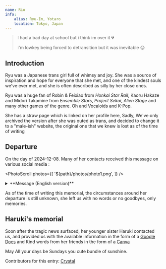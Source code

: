 ```yaml
---
name: Rio
info:
    alias: Ryu-Im, Yotaro
    location: Tokyo, Japan
---
```


<!-- 这篇文章的原文即英文，作者的第一语言为英语，请翻译时不要动本篇。 -->

> I had a bad day at school but i think im over it 💔
>
> I'm lowkey being forced to detransition but it was inevitable 😔

## Introduction

Ryu was a Japanese trans girl full of whimsy and joy. She was a source of inspiration and hope for everyone that she met, and one of the kindest souls we've ever met, and she is often described as silly by her close ones. 

Ryu was a huge fan of Robin & Feixiao from *Honkai Star Rail*, Kaoru Hakaze and Midori Takamine from *Ensemble Stars*, *Project Sekai*, *Alien Stage* and many other games of the genre. Oh and Vocaloids and K-Pop.

She has a straw page which is linked on her profile here, Sadly, We've only archived the version after she was outed as trans, and decided to change it to a "male-ish" website, the original one that we knew is lost as of the time of writing

## Departure

On the day of 2024-12-08. Many of her contacts received this message on various social media :

<PhotoScroll photos={[
    '${path}/photos/photo1.png',
]} />

<details>
<summary>**Message (English version)**</summary>

> Hello,
>
> We apologize for the sudden message. We are contacting you as part of an important investigation involving one of your mutual contacts. This message is being sent from the victim's Discord account, but please understand that it is not from the victim. We are gathering information to help us understand the situation. Other social media accounts are also being checked.
>
> At this time, the cause of the incident is not clear. We would be grateful if you could help by answering a few questions:
>
> Did you notice anything unusual or strange about the victim recently?
> 
> Did the victim share personal information or say something that seemed different or unusual?
> 
> Were there any problems, such as bullying, arguments, or times when the victim might have felt ignored or upset?
> 
> If you remember anything else that seems important, please let us know.
> 
> We also apologize for the simple English in this message. The victim seems to have conversed in multiple languages, so we are sending this message in all of them to ensure it is easy to understand for all individuals.
> 
> This message has been sent to everyone who interacted with the victim in the past two months. Please understand that the case is private, so we cannot give more details. Any information shared can be very helpful.
> 
> Thank you.

</details>

As of the time of writing this memorial, the circumstances around her departure is still unknown, she left us with no words or no goodbyes, only memories.

## Haruki's memorial

Soon after the tragic news surfaced, her younger sister Haruki contacted us, and provided us with the available information in the form of a [Google Docs](https://docs.google.com/document/d/1-FaVzCOrZ2NkrRGDkIOyoLZpIGClUZcwdzaZV4NoRwA/edit?tab=t.0) and Kind words from her friends in the form of a [Canva](https://www.canva.com/design/DAGY-0aiXjE/cZIzTKKN87Q_7zp1mPdBCg/edit)

May All your days be Sundays you cute bundle of sunshine.

Contributors for this entry: [Crystal](https://github.com/Paranoid-Pufferfish)
